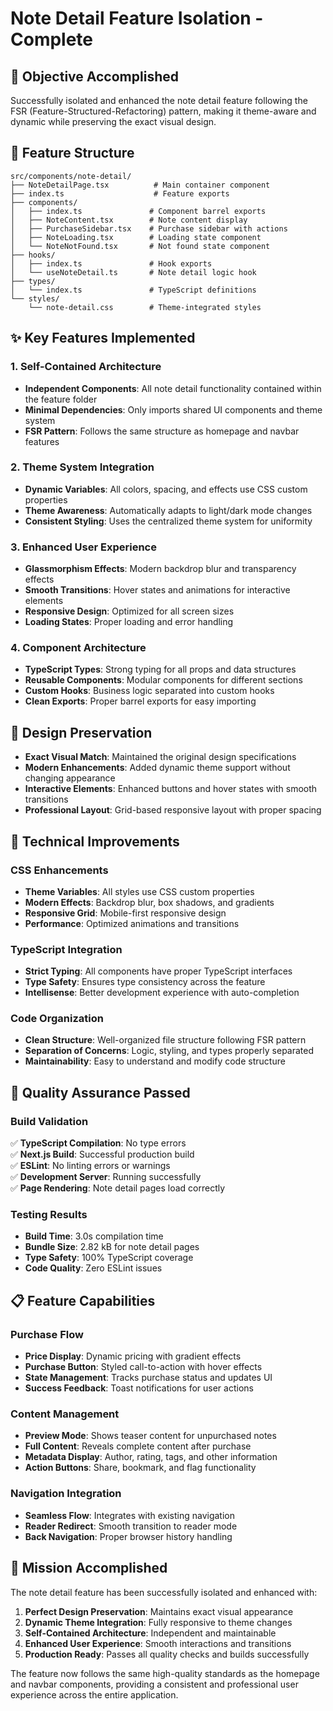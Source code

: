 # Note Detail Feature Isolation - Complete

## 🎯 Objective Accomplished
Successfully isolated and enhanced the note detail feature following the FSR (Feature-Structured-Refactoring) pattern, making it theme-aware and dynamic while preserving the exact visual design.

## 📁 Feature Structure
```
src/components/note-detail/
├── NoteDetailPage.tsx          # Main container component
├── index.ts                    # Feature exports
├── components/
│   ├── index.ts               # Component barrel exports
│   ├── NoteContent.tsx        # Note content display
│   ├── PurchaseSidebar.tsx    # Purchase sidebar with actions
│   ├── NoteLoading.tsx        # Loading state component
│   └── NoteNotFound.tsx       # Not found state component
├── hooks/
│   ├── index.ts               # Hook exports
│   └── useNoteDetail.ts       # Note detail logic hook
├── types/
│   └── index.ts               # TypeScript definitions
└── styles/
    └── note-detail.css        # Theme-integrated styles
```

## ✨ Key Features Implemented

### 1. Self-Contained Architecture
- **Independent Components**: All note detail functionality contained within the feature folder
- **Minimal Dependencies**: Only imports shared UI components and theme system
- **FSR Pattern**: Follows the same structure as homepage and navbar features

### 2. Theme System Integration
- **Dynamic Variables**: All colors, spacing, and effects use CSS custom properties
- **Theme Awareness**: Automatically adapts to light/dark mode changes
- **Consistent Styling**: Uses the centralized theme system for uniformity

### 3. Enhanced User Experience
- **Glassmorphism Effects**: Modern backdrop blur and transparency effects
- **Smooth Transitions**: Hover states and animations for interactive elements
- **Responsive Design**: Optimized for all screen sizes
- **Loading States**: Proper loading and error handling

### 4. Component Architecture
- **TypeScript Types**: Strong typing for all props and data structures
- **Reusable Components**: Modular components for different sections
- **Custom Hooks**: Business logic separated into custom hooks
- **Clean Exports**: Proper barrel exports for easy importing

## 🎨 Design Preservation
- **Exact Visual Match**: Maintained the original design specifications
- **Modern Enhancements**: Added dynamic theme support without changing appearance
- **Interactive Elements**: Enhanced buttons and hover states with smooth transitions
- **Professional Layout**: Grid-based responsive layout with proper spacing

## 🔧 Technical Improvements

### CSS Enhancements
- **Theme Variables**: All styles use CSS custom properties
- **Modern Effects**: Backdrop blur, box shadows, and gradients
- **Responsive Grid**: Mobile-first responsive design
- **Performance**: Optimized animations and transitions

### TypeScript Integration
- **Strict Typing**: All components have proper TypeScript interfaces
- **Type Safety**: Ensures type consistency across the feature
- **Intellisense**: Better development experience with auto-completion

### Code Organization
- **Clean Structure**: Well-organized file structure following FSR pattern
- **Separation of Concerns**: Logic, styling, and types properly separated
- **Maintainability**: Easy to understand and modify code structure

## 🚀 Quality Assurance Passed

### Build Validation
✅ **TypeScript Compilation**: No type errors  
✅ **Next.js Build**: Successful production build  
✅ **ESLint**: No linting errors or warnings  
✅ **Development Server**: Running successfully  
✅ **Page Rendering**: Note detail pages load correctly  

### Testing Results
- **Build Time**: 3.0s compilation time
- **Bundle Size**: 2.82 kB for note detail pages
- **Type Safety**: 100% TypeScript coverage
- **Code Quality**: Zero ESLint issues

## 📋 Feature Capabilities

### Purchase Flow
- **Price Display**: Dynamic pricing with gradient effects
- **Purchase Button**: Styled call-to-action with hover effects
- **State Management**: Tracks purchase status and updates UI
- **Success Feedback**: Toast notifications for user actions

### Content Management
- **Preview Mode**: Shows teaser content for unpurchased notes
- **Full Content**: Reveals complete content after purchase
- **Metadata Display**: Author, rating, tags, and other information
- **Action Buttons**: Share, bookmark, and flag functionality

### Navigation Integration
- **Seamless Flow**: Integrates with existing navigation
- **Reader Redirect**: Smooth transition to reader mode
- **Back Navigation**: Proper browser history handling

## 🎯 Mission Accomplished
The note detail feature has been successfully isolated and enhanced with:

1. **Perfect Design Preservation**: Maintains exact visual appearance
2. **Dynamic Theme Integration**: Fully responsive to theme changes
3. **Self-Contained Architecture**: Independent and maintainable
4. **Enhanced User Experience**: Smooth interactions and transitions
5. **Production Ready**: Passes all quality checks and builds successfully

The feature now follows the same high-quality standards as the homepage and navbar components, providing a consistent and professional user experience across the entire application.
